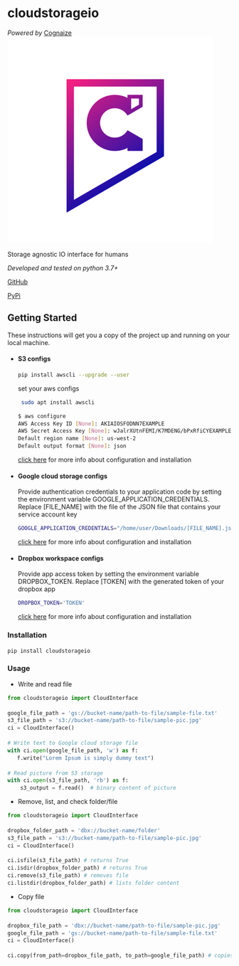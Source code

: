 # cloudstorageio
_Powered by_  [Cognaize](https://www.cognaize.com/)  ![logo](/docs/cognaize_logo.png)

Storage agnostic IO interface for humans

_Developed and tested on python 3.7+_

[GitHub](https://github.com/VahagnGhaz/cloudstorageio)

[PyPi](https://pypi.org/project/cloudstorageio)

## Getting Started
These instructions will get you a copy of the project up and running on your local machine.

* #### S3 configs
    ```bash
    pip install awscli --upgrade --user
    ```
    set your aws configs
    ```bash
     sudo apt install awscli
    ```

    ```bash
    $ aws configure
    AWS Access Key ID [None]: AKIAIOSFODNN7EXAMPLE
    AWS Secret Access Key [None]: wJalrXUtnFEMI/K7MDENG/bPxRfiCYEXAMPLEKEY
    Default region name [None]: us-west-2
    Default output format [None]: json
     ```
   [click here](https://boto3.amazonaws.com/v1/documentation/api/latest/guide/quickstart.html#installation) for more info about configuration and installation

* #### Google cloud storage configs
   Provide authentication credentials to your application code by setting the environment variable GOOGLE_APPLICATION_CREDENTIALS.
   Replace [FILE_NAME] with the file of the JSON file that contains your service account key

    ```bash
   GOOGLE_APPLICATION_CREDENTIALS="/home/user/Downloads/[FILE_NAME].json"
    ```

   [click here](https://cloud.google.com/storage/docs/reference/libraries) for more info about configuration and installation

* #### Dropbox workspace configs
    Provide app access token by setting the environment variable DROPBOX_TOKEN.
    Replace [TOKEN] with the generated token of your dropbox app

    ```bash
    DROPBOX_TOKEN='TOKEN'
    ```

   [click here](http://99rabbits.com/get-dropbox-access-token/) for more info about configuration and installation


### Installation
```
pip install cloudstorageio
```

### Usage

* Write and read file
```python
from cloudstorageio import CloudInterface

google_file_path = 'gs://bucket-name/path-to-file/sample-file.txt'
s3_file_path = 's3://bucket-name/path-to-file/sample-pic.jpg'
ci = CloudInterface()

# Write text to Google cloud storage file
with ci.open(google_file_path, 'w') as f:
   f.write("Lorem Ipsum is simply dummy text")

# Read picture from S3 storage
with ci.open(s3_file_path, 'rb') as f:
    s3_output = f.read()  # binary content of picture
```

* Remove, list, and check folder/file
```python
from cloudstorageio import CloudInterface

dropbox_folder_path = 'dbx://bucket-name/folder'
s3_file_path = 's3://bucket-name/path-to-file/sample-pic.jpg'
ci = CloudInterface()

ci.isfile(s3_file_path) # returns True
ci.isdir(dropbox_folder_path) # returns True
ci.remove(s3_file_path) # removes file
ci.listdir(dropbox_folder_path) # lists folder content
```
* Copy file
```python
from cloudstorageio import CloudInterface

dropbox_file_path = 'dbx://bucket-name/path-to-file/sample-pic.jpg'
google_file_path = 'gs://bucket-name/path-to-file/sample-file.txt'
ci = CloudInterface()

ci.copy(from_path=dropbox_file_path, to_path=google_file_path) # copies dropbox file to google
```